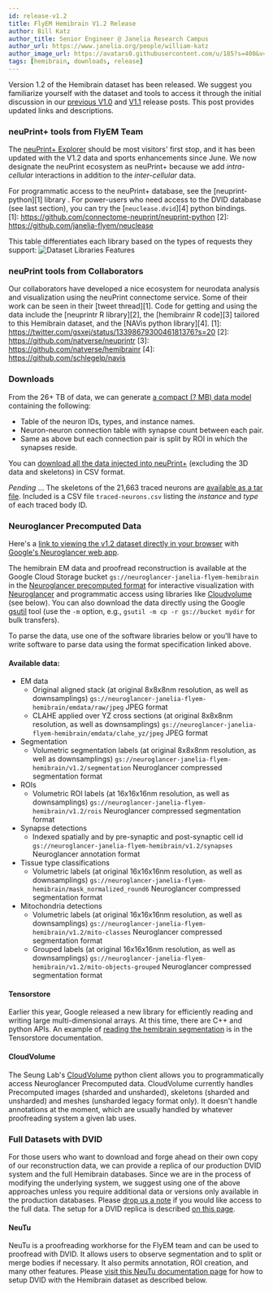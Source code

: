 ```yaml
---
id: release-v1.2
title: FlyEM Hemibrain V1.2 Release
author: Bill Katz
author_title: Senior Engineer @ Janelia Research Campus
author_url: https://www.janelia.org/people/william-katz
author_image_url: https://avatars0.githubusercontent.com/u/185?s=400&v=4
tags: [hemibrain, downloads, release]
---
```


Version 1.2 of the Hemibrain dataset has been released.  We suggest you familiarize yourself with
the dataset and tools to access it through the initial discussion in our [previous V1.0](/blog/release) 
and [V1.1](/blog/release-v1.1) release posts.
This post provides updated links and descriptions.

### neuPrint+ tools from FlyEM Team

The [neuPrint+ Explorer](https://neuprint.janelia.org) should be most visitors' first stop, and it has been
updated with the V1.2 data and sports enhancements since June.  We now designate the neuPrint
ecosystem as neuPrint+ because we add *intra-cellular* interactions in addition to the *inter-cellular* data.

For programmatic access to the neuPrint+ database, see the [neuprint-python][1] library .  For power-users who need access to the DVID database (see last section), you can try the [`neuclease.dvid`][4] python bindings.  
[1]: https://github.com/connectome-neuprint/neuprint-python
[2]: https://github.com/janelia-flyem/neuclease

This table differentiates each library based on the types of requests they support:
![Dataset Libraries Features](/img/DatasetLibraries.png)

### neuPrint tools from Collaborators

Our collaborators have developed a nice ecosystem for neurodata analysis and visualization using the neuPrint connectome service.
Some of their work can be seen in their [tweet thread][1].  Code for getting and using the data include the [neuprintr R library][2],
the [hemibrainr R code][3] tailored to this Hemibrain dataset, and the [NAVis python library][4].
[1]: https://twitter.com/gsxej/status/1339867930046181376?s=20
[2]: https://github.com/natverse/neuprintr
[3]: https://github.com/natverse/hemibrainr
[4]: https://github.com/schlegelp/navis

### Downloads

From the 26+ TB of data, we can generate [a compact (? MB) data model](https://storage.cloud.google.com/hemibrain/v1.2/exported-traced-adjacencies-v1.2.tar.gz) containing the following:

* Table of the neuron IDs, types, and instance names.
* Neuron-neuron connection table with synapse count between each pair.
* Same as above but each connection pair is split by ROI in which the synapses reside.

You can [download all the data injected into neuPrint+](https://storage.cloud.google.com/hemibrain-release/neuprint/hemibrain_v1.2_neo4j_inputs.zip) (excluding the 3D data and skeletons) in CSV format.

*Pending* ... The skeletons of the 21,663 traced neurons are [available as a tar file]().  Included is a CSV
file `traced-neurons.csv` listing the *instance* and *type* of each traced body ID.

### Neuroglancer Precomputed Data

Here's a [link to viewing
the v1.2 dataset directly in your browser](https://neuroglancer-demo.appspot.com/#!gs://flyem-views/hemibrain/v1.2/base.json) with
[Google's Neuroglancer web app](https://github.com/google/neuroglancer).

The hemibrain EM data and proofread reconstruction is available at the
Google Cloud Storage bucket `gs://neuroglancer-janelia-flyem-hemibrain`
in the [Neuroglancer precomputed
format](https://github.com/google/neuroglancer/blob/master/src/neuroglancer/datasource/precomputed/README.md)
for interactive visualization with
[Neuroglancer](https://github.com/google/neuroglancer) and
programmatic access using libraries like
[Cloudvolume](https://github.com/seung-lab/cloud-volume) (see below). 
You can also download the data directly using the Google [gsutil](https://cloud.google.com/storage/docs/gsutil) tool (use the `-m` option, e.g., `gsutil -m cp -r gs://bucket mydir`
for bulk transfers).

To parse the data, use one of the software libraries below or you'll have to write software to parse data using the format specification linked above.

#### Available data:

- EM data
  - Original aligned stack (at original 8x8x8nm resolution, as well as downsamplings)
    `gs://neuroglancer-janelia-flyem-hemibrain/emdata/raw/jpeg`
    JPEG format
  - CLAHE applied over YZ cross sections (at original 8x8x8nm resolution, as well as downsamplings)
    `gs://neuroglancer-janelia-flyem-hemibrain/emdata/clahe_yz/jpeg`
    JPEG format
- Segmentation
  - Volumetric segmentation labels (at original 8x8x8nm resolution, as well as downsamplings)
    `gs://neuroglancer-janelia-flyem-hemibrain/v1.2/segmentation`
    Neuroglancer compressed segmentation format
- ROIs
  - Volumetric ROI labels (at 16x16x16nm resolution, as well as downsamplings)
    `gs://neuroglancer-janelia-flyem-hemibrain/v1.2/rois`
    Neuroglancer compressed segmentation format
- Synapse detections
  - Indexed spatially and by pre-synaptic and post-synaptic cell id
    `gs://neuroglancer-janelia-flyem-hemibrain/v1.2/synapses`
    Neuroglancer annotation format
- Tissue type classifications
  - Volumetric labels (at original 16x16x16nm resolution, as well as downsamplings)
    `gs://neuroglancer-janelia-flyem-hemibrain/mask_normalized_round6`
    Neuroglancer compressed segmentation format
- Mitochondria detections
  - Volumetric labels (at original 16x16x16nm resolution, as well as downsamplings)
    `gs://neuroglancer-janelia-flyem-hemibrain/v1.2/mito-classes`
    Neuroglancer compressed segmentation format
  - Grouped labels (at original 16x16x16nm resolution, as well as downsamplings)
    `gs://neuroglancer-janelia-flyem-hemibrain/v1.2/mito-objects-grouped`
    Neuroglancer compressed segmentation format

#### Tensorstore

Earlier this year, Google released a new library for efficiently reading and writing large multi-dimensional
arrays.  At this time, there are C++ and python APIs.  An example of [reading the hemibrain
segmentation](https://google.github.io/tensorstore/python/tutorial.html#reading-the-janelia-flyem-hemibrain-dataset) is
in the Tensorstore documentation.

#### CloudVolume

The Seung Lab's [CloudVolume](https://github.com/seung-lab/cloud-volume) python client
allows you to programmatically access Neuroglancer Precomputed data.  CloudVolume currently handles Precomputed images (sharded and unsharded), skeletons (sharded and unsharded) and meshes (unsharded legacy format only). It doesn't handle annotations at the moment, which are usually handled by whatever proofreading system a given lab uses.

### Full Datasets with DVID

For those users who want to download and forge ahead on their own copy of our reconstruction data,
we can provide a replica of our production DVID system and the full Hemibrain databases.  Since we
are in the process of modifying the underlying system, we suggest using one of the above approaches
unless you require additional data or versions only available in the production databases.
Please [drop us a note](https://www.janelia.org/people/william-katz) if you would like access to the
full data.  The setup for a DVID replica is described [on this page](/docs/hemibrain).

#### NeuTu

NeuTu is a proofreading workhorse for the FlyEM team and can be used to proofread with DVID.  It allows users to observe
segmentation and to split or merge bodies if necessary.  It also permits annotation,
ROI creation, and many other features.  Please [visit this NeuTu documentation page](https://janelia-flyem.gitbook.io/neutu/get-started/eager-to-try-something-cool) for how to 
setup DVID with the Hemibrain dataset as described below.

